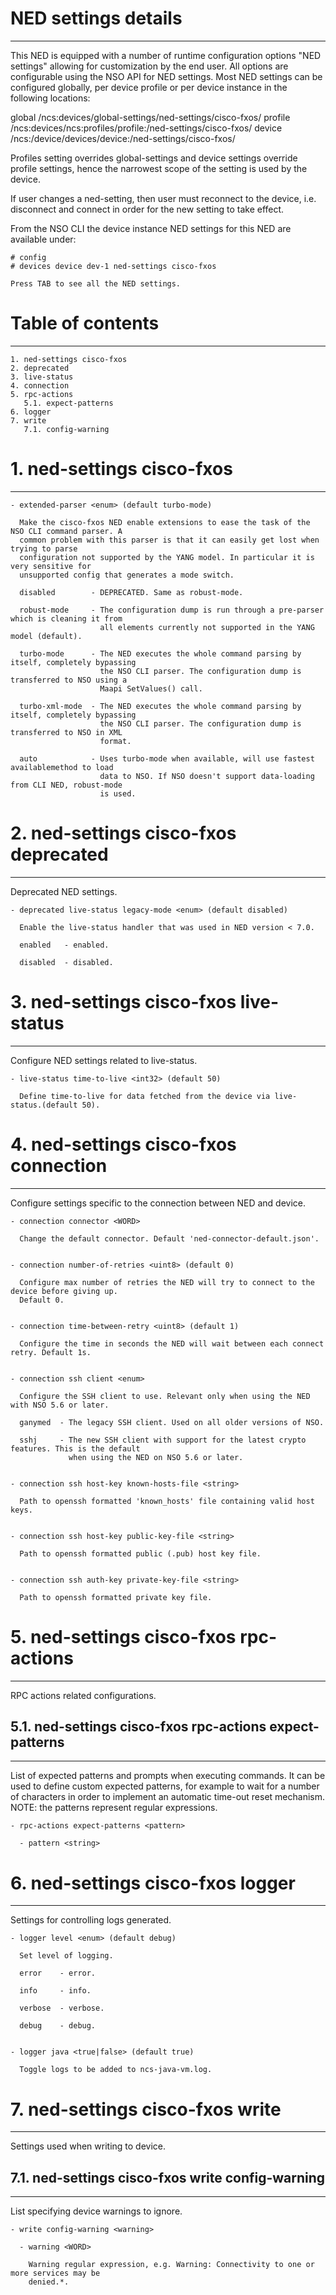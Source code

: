# NED settings details
----------------------

  This NED is equipped with a number of runtime configuration options "NED settings" allowing for
  customization by the end user. All options are configurable using the NSO API for NED settings.
  Most NED settings can be configured globally, per device profile or per device instance in the
  following locations:

  global
    /ncs:devices/global-settings/ned-settings/cisco-fxos/
  profile
    /ncs:devices/ncs:profiles/profile:<name>/ned-settings/cisco-fxos/
  device
    /ncs:/device/devices/device:<name>/ned-settings/cisco-fxos/

  Profiles setting overrides global-settings and device settings override profile settings,
  hence the narrowest scope of the setting is used by the device.

  If user changes a ned-setting, then user must reconnect to the device, i.e.
  disconnect and connect in order for the new setting to take effect.

  From the NSO CLI the device instance NED settings for this NED are available under:

   ```
   # config
   # devices device dev-1 ned-settings cisco-fxos

   Press TAB to see all the NED settings.

   ```


# Table of contents
-------------------

  ```
  1. ned-settings cisco-fxos
  2. deprecated
  3. live-status
  4. connection
  5. rpc-actions
     5.1. expect-patterns
  6. logger
  7. write
     7.1. config-warning
  ```


# 1. ned-settings cisco-fxos
----------------------------


    - extended-parser <enum> (default turbo-mode)

      Make the cisco-fxos NED enable extensions to ease the task of the NSO CLI command parser. A
      common problem with this parser is that it can easily get lost when trying to parse
      configuration not supported by the YANG model. In particular it is very sensitive for
      unsupported config that generates a mode switch.

      disabled        - DEPRECATED. Same as robust-mode.

      robust-mode     - The configuration dump is run through a pre-parser which is cleaning it from
                        all elements currently not supported in the YANG model (default).

      turbo-mode      - The NED executes the whole command parsing by itself, completely bypassing
                        the NSO CLI parser. The configuration dump is transferred to NSO using a
                        Maapi SetValues() call.

      turbo-xml-mode  - The NED executes the whole command parsing by itself, completely bypassing
                        the NSO CLI parser. The configuration dump is transferred to NSO in XML
                        format.

      auto            - Uses turbo-mode when available, will use fastest availablemethod to load
                        data to NSO. If NSO doesn't support data-loading from CLI NED, robust-mode
                        is used.


# 2. ned-settings cisco-fxos deprecated
---------------------------------------

  Deprecated NED settings.


    - deprecated live-status legacy-mode <enum> (default disabled)

      Enable the live-status handler that was used in NED version < 7.0.

      enabled   - enabled.

      disabled  - disabled.


# 3. ned-settings cisco-fxos live-status
----------------------------------------

  Configure NED settings related to live-status.


    - live-status time-to-live <int32> (default 50)

      Define time-to-live for data fetched from the device via live-status.(default 50).


# 4. ned-settings cisco-fxos connection
---------------------------------------

  Configure settings specific to the connection between NED and device.


    - connection connector <WORD>

      Change the default connector. Default 'ned-connector-default.json'.


    - connection number-of-retries <uint8> (default 0)

      Configure max number of retries the NED will try to connect to the device before giving up.
      Default 0.


    - connection time-between-retry <uint8> (default 1)

      Configure the time in seconds the NED will wait between each connect retry. Default 1s.


    - connection ssh client <enum>

      Configure the SSH client to use. Relevant only when using the NED with NSO 5.6 or later.

      ganymed  - The legacy SSH client. Used on all older versions of NSO.

      sshj     - The new SSH client with support for the latest crypto features. This is the default
                 when using the NED on NSO 5.6 or later.


    - connection ssh host-key known-hosts-file <string>

      Path to openssh formatted 'known_hosts' file containing valid host keys.


    - connection ssh host-key public-key-file <string>

      Path to openssh formatted public (.pub) host key file.


    - connection ssh auth-key private-key-file <string>

      Path to openssh formatted private key file.


# 5. ned-settings cisco-fxos rpc-actions
----------------------------------------

  RPC actions related configurations.


## 5.1. ned-settings cisco-fxos rpc-actions expect-patterns
-----------------------------------------------------------

  List of expected patterns and prompts when executing commands. It can be used to define custom
  expected patterns, for example to wait for a number of characters in order to implement an
  automatic time-out reset mechanism. NOTE: the patterns represent regular expressions.

    - rpc-actions expect-patterns <pattern>

      - pattern <string>


# 6. ned-settings cisco-fxos logger
-----------------------------------

  Settings for controlling logs generated.


    - logger level <enum> (default debug)

      Set level of logging.

      error    - error.

      info     - info.

      verbose  - verbose.

      debug    - debug.


    - logger java <true|false> (default true)

      Toggle logs to be added to ncs-java-vm.log.


# 7. ned-settings cisco-fxos write
----------------------------------

  Settings used when writing to device.


## 7.1. ned-settings cisco-fxos write config-warning
----------------------------------------------------

  List specifying device warnings to ignore.

    - write config-warning <warning>

      - warning <WORD>

        Warning regular expression, e.g. Warning: Connectivity to one or more services may be
        denied.*.


